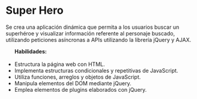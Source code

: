 # Super Hero
Se crea una aplicación dinámica que permita a los usuarios buscar un superhéroe y visualizar información referente al personaje buscado, utilizando peticiones asíncronas a APIs utilizando la librería jQuery y AJAX.

<ul><strong>Habilidades:</strong>
<br>
<br>

<li> Estructura la página web con HTML.</li>
<li> Implementa estructuras condicionales y repetitivas de JavaScript.</li>
<li> Utiliza funciones, arreglos y objetos de JavaScript.</li>
<li> Manipula elementos del DOM mediante jQuery.</li>
<li> Emplea elementos de plugins elaborados con jQuery.</li>
</ul>